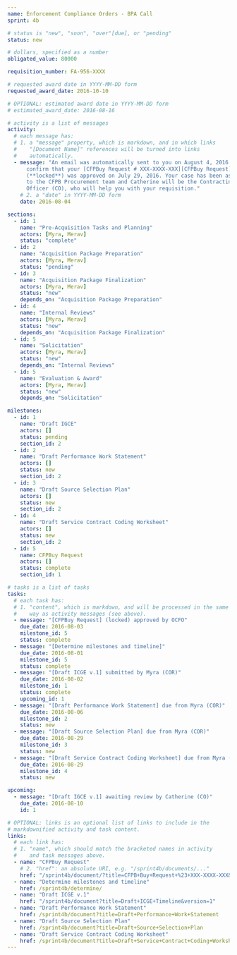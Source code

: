 ```yaml
---
name: Enforcement Compliance Orders - BPA Call
sprint: 4b

# status is "new", "soon", "over"[due], or "pending"
status: new

# dollars, specified as a number
obligated_value: 80000

requisition_number: FA-956-XXXX

# requested award date in YYYY-MM-DD form
requested_award_date: 2016-10-10

# OPTIONAL: estimated award date in YYYY-MM-DD form
# estimated_award_date: 2016-08-16

# activity is a list of messages
activity:
  # each message has:
  # 1. a "message" property, which is markdown, and in which links
  #    "[Document Name]" references will be turned into links
  #    automatically.
  - message: "An email was automatically sent to you on August 4, 2016 to
      confirm that your [CFPBuy Request # XXX-XXXX-XXX][CFPBuy Request]
      (**locked**) was approved on July 29, 2016. Your case has been assigned
      to the CFPB Procurement team and Catherine will be the Contracting
      Officer (CO), who will help you with your requisition."
    # 2. a "date" in YYYY-MM-DD form
    date: 2016-08-04

sections:
  - id: 1
    name: "Pre-Acquisition Tasks and Planning"
    actors: [Myra, Merav]
    status: "complete"
  - id: 2
    name: "Acquisition Package Preparation"
    actors: [Myra, Merav]
    status: "pending"
  - id: 3
    name: "Acquisition Package Finalization"
    actors: [Myra, Merav]
    status: "new"
    depends_on: "Acquisition Package Preparation"
  - id: 4
    name: "Internal Reviews"
    actors: [Myra, Merav]
    status: "new"
    depends_on: "Acquisition Package Finalization"
  - id: 5
    name: "Solicitation"
    actors: [Myra, Merav]
    status: "new"
    depends_on: "Internal Reviews"
  - id: 5
    name: "Evaluation & Award"
    actors: [Myra, Merav]
    status: "new"
    depends_on: "Solicitation"

milestones:
  - id: 1
    name: "Draft IGCE"
    actors: []
    status: pending
    section_id: 2
  - id: 2
    name: "Draft Performance Work Statement"
    actors: []
    status: new
    section_id: 2
  - id: 3
    name: "Draft Source Selection Plan"
    actors: []
    status: new
    section_id: 2
  - id: 4
    name: "Draft Service Contract Coding Worksheet"
    actors: []
    status: new
    section_id: 2
  - id: 5
    name: CFPBuy Request
    actors: []
    status: complete
    section_id: 1

# tasks is a list of tasks
tasks:
  # each task has:
  # 1. "content", which is markdown, and will be processed in the same
  #    way as activity messages (see above).
  - message: "[CFPBuy Request] (locked) approved by OCFO"
    due_date: 2016-08-03
    milestone_id: 5
    status: complete
  - message: "[Determine milestones and timeline]"
    due_date: 2016-08-01
    milestone_id: 5
    status: complete
  - message: "[Draft ICGE v.1] submitted by Myra (COR)"
    due_date: 2016-08-02
    milestone_id: 1
    status: complete
    upcoming_id: 1
  - message: "[Draft Performance Work Statement] due from Myra (COR)"
    due_date: 2016-08-06
    milestone_id: 2
    status: new
  - message: "[Draft Source Selection Plan] due from Myra (COR)"
    due_date: 2016-08-29
    milestone_id: 3
    status: new
  - message: "[Draft Service Contract Coding Worksheet] due from Myra (COR)"
    due_date: 2016-08-29
    milestone_id: 4
    status: new

upcoming:
  - message: "[Draft IGCE v.1] awaiting review by Catherine (CO)"
    due_date: 2016-08-10
    id: 1

# OPTIONAL: links is an optional list of links to include in the
# markdownified activity and task content.
links:
  # each link has:
  # 1. "name", which should match the bracketed names in activity
  #    and task messages above.
  - name: "CFPBuy Request"
    # 2. "href": an absolute URI, e.g. "/sprint4b/documents/..."
    href: "/sprint4b/document/?title=CFPB+Buy+Request+%23+XXX-XXXX-XXX&locked=true"
  - name: "Determine milestones and timeline"
    href: /sprint4b/determine/
  - name: "Draft ICGE v.1"
    href: "/sprint4b/document?title=Draft+ICGE+Timeline&version=1"
  - name: "Draft Performance Work Statement"
    href: /sprint4b/document?title=Draft+Performance+Work+Statement
  - name: "Draft Source Selection Plan"
    href: /sprint4b/document?title=Draft+Source+Selection+Plan
  - name: "Draft Service Contract Coding Worksheet"
    href: /sprint4b/document?title=Draft+Service+Contract+Coding+Worksheet
---
```

